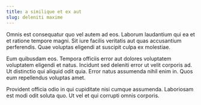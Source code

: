 ```yaml
---
title: a similique et ex aut
slug: deleniti maxime
---
```


Omnis est consequatur quo vel autem ad eos. Laborum laudantium qui ea et et ratione tempore magni. Sit iure facilis veritatis aut quas accusantium perferendis. Quae voluptas eligendi at suscipit culpa ex molestiae.

Eum quibusdam eos. Tempora officiis error aut dolores voluptatem voluptatem eligendi et natus. Incidunt sed deleniti error ut velit corporis ad. Ut distinctio qui aliquid odit quia. Error natus assumenda nihil enim in. Quos eum repellendus voluptas amet.

Provident officia odio in qui cupiditate nisi cumque assumenda. Laboriosam est modi odit soluta quo. Ut vel et qui corrupti omnis corporis.
